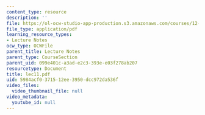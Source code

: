 ```yaml
---
content_type: resource
description: ''
file: https://ol-ocw-studio-app-production.s3.amazonaws.com/courses/12-950-atmospheric-and-oceanic-modeling-spring-2004/5984acf0371512ee3950dcc972da536f_lec11.pdf
file_type: application/pdf
learning_resource_types:
- Lecture Notes
ocw_type: OCWFile
parent_title: Lecture Notes
parent_type: CourseSection
parent_uid: 099e401c-a3ad-e2c3-393e-e03f278ab207
resourcetype: Document
title: lec11.pdf
uid: 5984acf0-3715-12ee-3950-dcc972da536f
video_files:
  video_thumbnail_file: null
video_metadata:
  youtube_id: null
---
```


